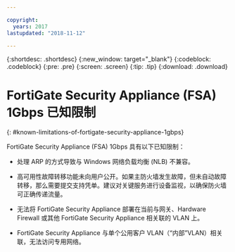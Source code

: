 ```yaml
---

copyright:
  years: 2017
lastupdated: "2018-11-12"

---
```


{:shortdesc: .shortdesc}
{:new_window: target="_blank"}
{:codeblock: .codeblock}
{:pre: .pre}
{:screen: .screen}
{:tip: .tip}
{:download: .download}

# FortiGate Security Appliance (FSA) 1Gbps 已知限制
{: #known-limitations-of-fortigate-security-appliance-1gbps}

FortiGate Security Appliance (FSA) 1Gbps 具有以下已知限制：

* 处理 ARP 的方式导致与 Windows 网络负载均衡 (NLB) 不兼容。

* 高可用性故障转移功能未向用户公开。如果主防火墙发生故障，但未自动故障转移，那么需要提交支持凭单。建议对关键服务进行设备监视，以确保防火墙可正确传递流量。

* 无法将 FortiGate Security Appliance 部署在当前与网关、Hardware Firewall 或其他 FortiGate Security Appliance 相关联的 VLAN 上。

* FortiGate Security Appliance 与单个公用客户 VLAN（“内部”VLAN）相关联，无法访问专用网络。
